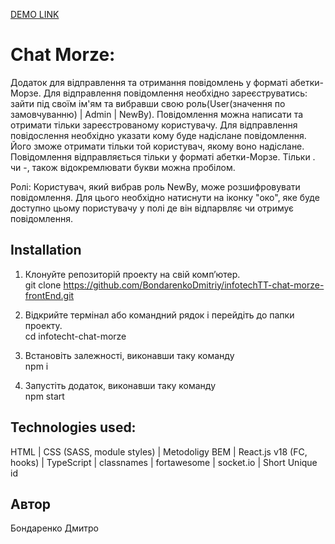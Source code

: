 [DEMO LINK](https://bondarenkodmitriy.github.io/infotechTT-chat-morze-frontEnd/)

# Chat Morze:
Додаток для відправлення та отримання повідомлень у форматі абетки-Морзе. Для відправлення повідомлення необхідно зареєструватись: зайти під своїм ім'ям та вибравши свою роль(User(значення по замовчуванню) | Admin | NewBy).
  Повідомлення можна написати та отримати тільки зареєстрованому користувачу. Для відправлення повідослення необхідно указати кому буде надіслане повідомлення. Його зможе отримати тільки той користувач, якому воно надіслане.
  Повідомлення відправляється тільки у форматі абетки-Морзе. 
  Тільки . чи -, також відокремлювати букви можна пробілом.

  Ролі: Користувач, який вибрав роль NewBy, може розшифровувати повідомлення. Для цього необхідно натиснути на іконку "око", яке буде доступно цьому пористувачу у полі де він відпарвляє чи отримує повідомлення.

## Installation

1. Клонуйте репозиторій проекту на свій комп’ютер.
    <br>
    git clone https://github.com/BondarenkoDmitriy/infotechTT-chat-morze-frontEnd.git

3. Відкрийте термінал або командний рядок і перейдіть до папки проекту.
    <br>
    cd infotecht-chat-morze

4. Встановіть залежності, виконавши таку команду
    <br>
    npm i

5. Запустіть додаток, виконавши таку команду
    <br>
    npm start

## Technologies used:
  HTML | CSS (SASS, module styles) | Metodoligy BEM | React.js v18 (FC, hooks) | TypeScript | classnames | fortawesome | socket.io | Short Unique id

## Автор
  Бондаренко Дмитро

